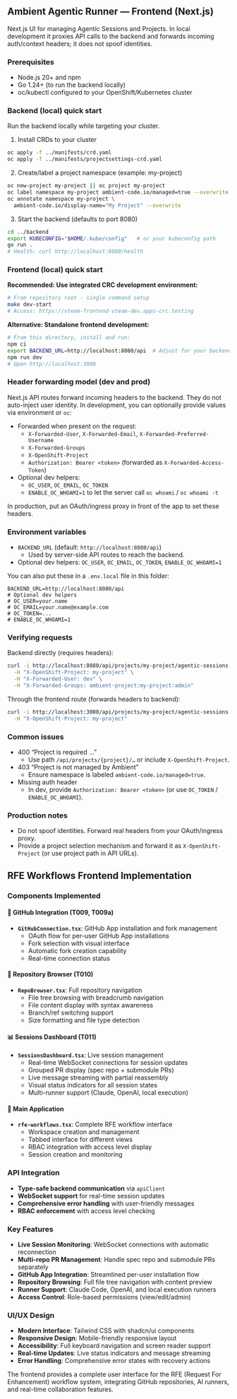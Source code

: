 ## Ambient Agentic Runner — Frontend (Next.js)

Next.js UI for managing Agentic Sessions and Projects. In local development it proxies API calls to the backend and forwards incoming auth/context headers; it does not spoof identities.

### Prerequisites
- Node.js 20+ and npm
- Go 1.24+ (to run the backend locally)
- oc/kubectl configured to your OpenShift/Kubernetes cluster

### Backend (local) quick start
Run the backend locally while targeting your cluster.

1) Install CRDs to your cluster
```bash
oc apply -f ../manifests/crd.yaml
oc apply -f ../manifests/projectsettings-crd.yaml
```

2) Create/label a project namespace (example: my-project)
```bash
oc new-project my-project || oc project my-project
oc label namespace my-project ambient-code.io/managed=true --overwrite
oc annotate namespace my-project \
  ambient-code.io/display-name="My Project" --overwrite
```

3) Start the backend (defaults to port 8080)
```bash
cd ../backend
export KUBECONFIG="$HOME/.kube/config"   # or your kubeconfig path
go run .
# Health: curl http://localhost:8080/health
```

### Frontend (local) quick start

**Recommended: Use integrated CRC development environment:**
```bash
# From repository root - single command setup
make dev-start
# Access: https://vteam-frontend-vteam-dev.apps-crc.testing
```

**Alternative: Standalone frontend development:**
```bash
# From this directory, install and run:
npm ci
export BACKEND_URL=http://localhost:8080/api  # Adjust for your backend
npm run dev
# Open http://localhost:3000
```

### Header forwarding model (dev and prod)
Next.js API routes forward incoming headers to the backend. They do not auto-inject user identity. In development, you can optionally provide values via environment or `oc`:

- Forwarded when present on the request:
  - `X-Forwarded-User`, `X-Forwarded-Email`, `X-Forwarded-Preferred-Username`
  - `X-Forwarded-Groups`
  - `X-OpenShift-Project`
  - `Authorization: Bearer <token>` (forwarded as `X-Forwarded-Access-Token`)
- Optional dev helpers:
  - `OC_USER`, `OC_EMAIL`, `OC_TOKEN`
  - `ENABLE_OC_WHOAMI=1` to let the server call `oc whoami` / `oc whoami -t`

In production, put an OAuth/ingress proxy in front of the app to set these headers.

### Environment variables
- `BACKEND_URL` (default: `http://localhost:8080/api`)
  - Used by server-side API routes to reach the backend.
- Optional dev helpers: `OC_USER`, `OC_EMAIL`, `OC_TOKEN`, `ENABLE_OC_WHOAMI=1`

You can also put these in a `.env.local` file in this folder:
```
BACKEND_URL=http://localhost:8080/api
# Optional dev helpers
# OC_USER=your.name
# OC_EMAIL=your.name@example.com
# OC_TOKEN=...
# ENABLE_OC_WHOAMI=1
```

### Verifying requests
Backend directly (requires headers):
```bash
curl -i http://localhost:8080/api/projects/my-project/agentic-sessions \
  -H "X-OpenShift-Project: my-project" \
  -H "X-Forwarded-User: dev" \
  -H "X-Forwarded-Groups: ambient-project:my-project:admin"
```

Through the frontend route (forwards headers to backend):
```bash
curl -i http://localhost:3000/api/projects/my-project/agentic-sessions \
  -H "X-OpenShift-Project: my-project"
```

### Common issues
- 400 “Project is required …”
  - Use path `/api/projects/{project}/…` or include `X-OpenShift-Project`.
- 403 “Project is not managed by Ambient”
  - Ensure namespace is labeled `ambient-code.io/managed=true`.
- Missing auth header
  - In dev, provide `Authorization: Bearer <token>` (or use `OC_TOKEN` / `ENABLE_OC_WHOAMI`).

### Production notes
- Do not spoof identities. Forward real headers from your OAuth/ingress proxy.
- Provide a project selection mechanism and forward it as `X-OpenShift-Project` (or use project path in API URLs).

## RFE Workflows Frontend Implementation

### Components Implemented

#### 🔐 GitHub Integration (T009, T009a)
- **`GitHubConnection.tsx`**: GitHub App installation and fork management
  - OAuth flow for per-user GitHub App installations
  - Fork selection with visual interface
  - Automatic fork creation capability
  - Real-time connection status

#### 📁 Repository Browser (T010)
- **`RepoBrowser.tsx`**: Full repository navigation
  - File tree browsing with breadcrumb navigation
  - File content display with syntax awareness
  - Branch/ref switching support
  - Size formatting and file type detection

#### 📊 Sessions Dashboard (T011)
- **`SessionsDashboard.tsx`**: Live session management
  - Real-time WebSocket connections for session updates
  - Grouped PR display (spec repo + submodule PRs)
  - Live message streaming with partial reassembly
  - Visual status indicators for all session states
  - Multi-runner support (Claude, OpenAI, local execution)

#### 🎯 Main Application
- **`rfe-workflows.tsx`**: Complete RFE workflow interface
  - Workspace creation and management
  - Tabbed interface for different views
  - RBAC integration with access level display
  - Session creation and monitoring

### API Integration
- **Type-safe backend communication** via `apiClient`
- **WebSocket support** for real-time session updates
- **Comprehensive error handling** with user-friendly messages
- **RBAC enforcement** with access level checking

### Key Features
- **Live Session Monitoring**: WebSocket connections with automatic reconnection
- **Multi-repo PR Management**: Handle spec repo and submodule PRs separately
- **GitHub App Integration**: Streamlined per-user installation flow
- **Repository Browsing**: Full file tree navigation with content preview
- **Runner Support**: Claude Code, OpenAI, and local execution runners
- **Access Control**: Role-based permissions (view/edit/admin)

### UI/UX Design
- **Modern Interface**: Tailwind CSS with shadcn/ui components
- **Responsive Design**: Mobile-friendly responsive layout
- **Accessibility**: Full keyboard navigation and screen reader support
- **Real-time Updates**: Live status indicators and message streaming
- **Error Handling**: Comprehensive error states with recovery actions

The frontend provides a complete user interface for the RFE (Request For Enhancement) workflow system, integrating GitHub repositories, AI runners, and real-time collaboration features.
